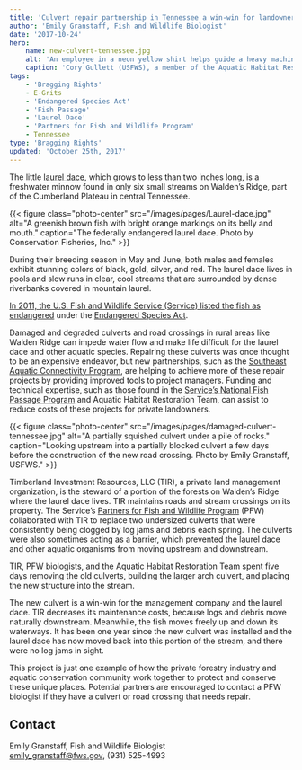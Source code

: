 ```yaml
---
title: 'Culvert repair partnership in Tennessee a win-win for landowner, endangered fish'
author: 'Emily Granstaff, Fish and Wildlife Biologist'
date: '2017-10-24'
hero:
    name: new-culvert-tennessee.jpg
    alt: 'An employee in a neon yellow shirt helps guide a heavy machine operator.'
    caption: 'Cory Gullett (USFWS), a member of the Aquatic Habitat Restoration Team, helps to position the new culvert into place as it is lifted by an excavator.  Photo by Bryan Watkins, USFWS.'
tags:
    - 'Bragging Rights'
    - E-Grits
    - 'Endangered Species Act'
    - 'Fish Passage'
    - 'Laurel Dace'
    - 'Partners for Fish and Wildlife Program'
    - Tennessee
type: 'Bragging Rights'
updated: 'October 25th, 2017'
---
```


The little [laurel dace](https://ecos.fws.gov/ecp0/profile/speciesProfile?spcode=E0AR), which grows to less than two inches long, is a freshwater minnow found in only six small streams on Walden’s Ridge, part of the Cumberland Plateau in central Tennessee.

{{< figure class="photo-center" src="/images/pages/Laurel-dace.jpg" alt="A greenish brown fish with bright orange markings on its belly and mouth." caption="The federally endangered laurel dace. Photo by Conservation Fisheries, Inc." >}}

During their breeding season in May and June, both males and females exhibit stunning colors of black, gold, silver, and red.  The laurel dace lives in pools and slow runs in clear, cool streams that are surrounded by dense riverbanks covered in mountain laurel.

[In 2011, the U.S. Fish and Wildlife Service (Service) listed the fish as endangered](https://www.fws.gov/news/ShowNews.cfm?ref=endangered-status-for-five-southeastern-fish-species&_ID=29810) under the [Endangered Species Act](/endangered-species-act).

Damaged and degraded culverts and road crossings in rural areas like Walden Ridge can impede water flow and make life difficult for the laurel dace and other aquatic species. Repairing these culverts was once thought to be an expensive endeavor, but new partnerships, such as the [Southeast Aquatic Connectivity Program](http://southeastaquatics.net/sarps-programs/southeast-aquatic-connectivity-assessment-program-seacap), are helping to achieve more of these repair projects by providing improved tools to project managers. Funding and technical expertise, such as those found in the [Service’s National Fish Passage Program](https://www.fws.gov/fisheries/whatwedo/nfpp/nfpp.html) and Aquatic Habitat Restoration Team, can assist to reduce costs of these projects for private landowners.

{{< figure class="photo-center" src="/images/pages/damaged-culvert-tennessee.jpg" alt="A partially squished culvert under a pile of rocks." caption="Looking upstream into a partially blocked culvert a few days before the construction of the new road crossing.  Photo by Emily Granstaff, USFWS." >}}

Timberland Investment Resources, LLC (TIR), a private land management organization, is the steward of a portion of the forests on Walden’s Ridge where the laurel dace lives. TIR maintains roads and stream crossings on its property.  The Service’s [Partners for Fish and Wildlife Program](/our-services/partners-program/) (PFW) collaborated with TIR to replace two undersized culverts that were consistently being clogged by log jams and debris each spring.  The culverts were also sometimes acting as a barrier, which prevented the laurel dace and other aquatic organisms from moving upstream and downstream.

TIR, PFW biologists, and the Aquatic Habitat Restoration Team spent five days removing the old culverts, building the larger arch culvert, and placing the new structure into the stream.

The new culvert is a win-win for the management company and the laurel dace.  TIR decreases its maintenance costs, because logs and debris move naturally downstream.  Meanwhile, the fish moves freely up and down its waterways.  It has been one year since the new culvert was installed and the laurel dace has now moved back into this portion of the stream, and there were no log jams in sight.

This project is just one example of how the private forestry industry and aquatic conservation community work together to protect and conserve these unique places. Potential partners are encouraged to contact a PFW biologist if they have a culvert or road crossing that needs repair.

## Contact

Emily Granstaff, Fish and Wildlife Biologist  
[emily_granstaff@fws.gov](mailto:emily_granstaff@fws.gov), (931) 525-4993
